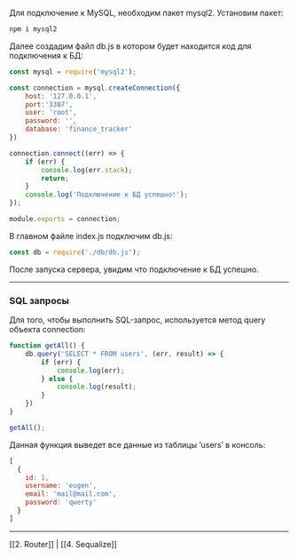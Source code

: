 Для подключение к MySQL, необходим пакет mysql2.
Установим пакет:
```jsx
npm i mysql2
```

Далее создадим файл db.js в котором будет находится код для подключения к БД:
```jsx
const mysql = require('mysql2');

const connection = mysql.createConnection({
    host: '127.0.0.1',
    port:'3307',
    user: 'root',
    password: '',
    database: 'finance_tracker'
})

connection.connect((err) => {
    if (err) {
        console.log(err.stack);
        return;
    }
    console.log('Подключение к БД успешно!');
});

module.exports = connection;
```

В главном файле index.js подключим db.js:
```jsx
const db = require('./db/db.js');
```

После запуска сервера, увидим что подключение к БД успешно.

---
### SQL запросы

Для того, чтобы выполнить SQL-запрос, используется метод query объекта connection:
```jsx
function getAll() {
    db.query('SELECT * FROM users', (err, result) => {
        if (err) {
            console.log(err);
        } else {
            console.log(result);
        }
    })
}

getAll();
```

Данная функция выведет все данные из таблицы ‘users’ в консоль:
```jsx
[
  {
    id: 1,
    username: 'eugen',
    email: 'mail@mail.com',
    password: 'qwerty'
  }
]
```
---
[[2. Router]] | [[4. Sequalize]]
